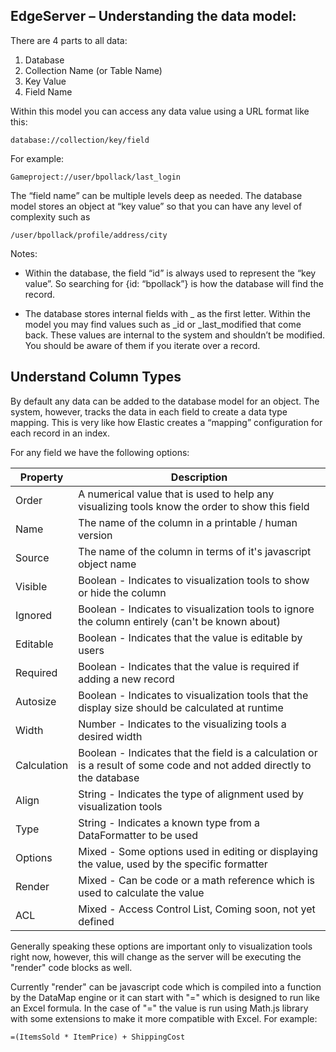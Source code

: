 EdgeServer – Understanding the data model:
------------------------------------------

There are 4 parts to all data:

 1. Database 
 2. Collection Name (or Table Name) 
 3. Key Value 
 4. Field Name

Within this model you can access any data value using a URL format like this:

    database://collection/key/field 

For example:

    Gameproject://user/bpollack/last_login 

The “field name” can be multiple levels deep as needed.   The database model stores an object at “key value” so that you can have any level of complexity such as

    /user/bpollack/profile/address/city

Notes:  

 - Within the database, the field “id” is always used to represent the “key value”.  So searching for {id: “bpollack”} is how the database will find the record.
 
 - The database stores internal fields with _ as the first letter.   Within the model you may find values such as _id or _last_modified that come back.  These values are internal to the system and  shouldn’t be modified.   You should be aware of them if you iterate over a record.

Understand Column Types
-----------------------

By default any data can be added to the database model for an object.   The system, however, tracks the data in each field to create a data type mapping.  This is very like how Elastic creates a “mapping” configuration for each record in an index.

For any field we have the following options:

| Property    | Description
| ----------- | -----------------------------------------------------------------------------------------
| Order       | A numerical value that is used to help any visualizing tools know the order to show this field
| Name        | The name of the column in a printable / human version 
| Source      | The name of the column in terms of it's javascript object name
| Visible     | Boolean - Indicates to visualization tools to show or hide the column
| Ignored     | Boolean - Indicates to visualization tools to ignore the column entirely (can't be known about)
| Editable    | Boolean - Indicates that the value is editable by users
| Required    | Boolean - Indicates that the value is required if adding a new record
| Autosize    | Boolean - Indicates to visualization tools that the display size should be calculated at runtime
| Width       | Number - Indicates to the visualizing tools a desired width 
| Calculation | Boolean - Indicates that the field is a calculation or is a result of some code and not added directly to the database
| Align       | String - Indicates the type of alignment used by visualization tools 
| Type        | String - Indicates a known type from a DataFormatter to be used
| Options     | Mixed - Some options used in editing or displaying the value, used by the specific formatter
| Render      | Mixed - Can be code or a math reference which is used to calculate the value
| ACL         | Mixed - Access Control List, Coming soon, not yet defined

Generally speaking these options are important only to visualization tools right now, however,
this will change as the server will be executing the "render" code blocks as well.

Currently "render" can be javascript code which is compiled into a function by the DataMap engine or
it can start with "=" which is designed to run like an Excel formula.   In the case of "=" the 
value is run using Math.js library with some extensions to make it more compatible with Excel.  For example:

    =(ItemsSold * ItemPrice) + ShippingCost





